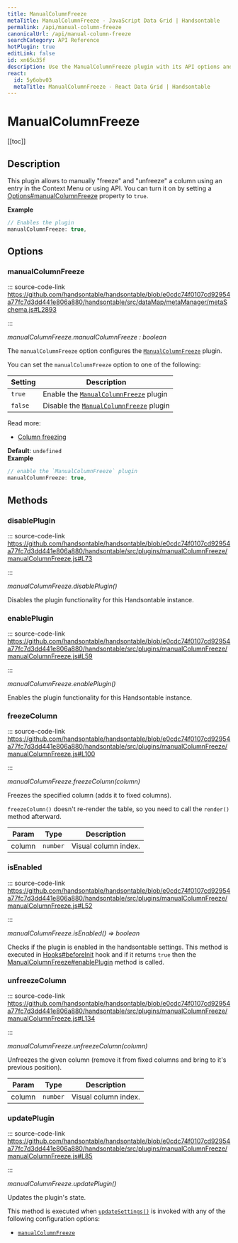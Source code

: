 ```yaml
---
title: ManualColumnFreeze
metaTitle: ManualColumnFreeze - JavaScript Data Grid | Handsontable
permalink: /api/manual-column-freeze
canonicalUrl: /api/manual-column-freeze
searchCategory: API Reference
hotPlugin: true
editLink: false
id: xn65u35f
description: Use the ManualColumnFreeze plugin with its API options and methods to lock (freeze) the position of specified columns.
react:
  id: 5y6obv03
  metaTitle: ManualColumnFreeze - React Data Grid | Handsontable
---
```


# ManualColumnFreeze

[[toc]]

## Description

This plugin allows to manually "freeze" and "unfreeze" a column using an entry in the Context Menu or using API.
You can turn it on by setting a [Options#manualColumnFreeze](@/api/options.md#manualcolumnfreeze) property to `true`.

**Example**  
```js
// Enables the plugin
manualColumnFreeze: true,
```

## Options

### manualColumnFreeze
  
::: source-code-link https://github.com/handsontable/handsontable/blob/e0cdc74f0107cd92954a77fc7d3dd441e806a880/handsontable/src/dataMap/metaManager/metaSchema.js#L2893

:::

_manualColumnFreeze.manualColumnFreeze : boolean_

The `manualColumnFreeze` option configures the [`ManualColumnFreeze`](@/api/manualColumnFreeze.md) plugin.

You can set the `manualColumnFreeze` option to one of the following:

| Setting  | Description                                                            |
| -------- | ---------------------------------------------------------------------- |
| `true`   | Enable the [`ManualColumnFreeze`](@/api/manualColumnFreeze.md) plugin  |
| `false`  | Disable the [`ManualColumnFreeze`](@/api/manualColumnFreeze.md) plugin |

Read more:
- [Column freezing](@/guides/columns/column-freezing/column-freezing.md#user-triggered-freeze)

**Default**: <code>undefined</code>  
**Example**  
```js
// enable the `ManualColumnFreeze` plugin
manualColumnFreeze: true,
```

## Methods

### disablePlugin
  
::: source-code-link https://github.com/handsontable/handsontable/blob/e0cdc74f0107cd92954a77fc7d3dd441e806a880/handsontable/src/plugins/manualColumnFreeze/manualColumnFreeze.js#L73

:::

_manualColumnFreeze.disablePlugin()_

Disables the plugin functionality for this Handsontable instance.



### enablePlugin
  
::: source-code-link https://github.com/handsontable/handsontable/blob/e0cdc74f0107cd92954a77fc7d3dd441e806a880/handsontable/src/plugins/manualColumnFreeze/manualColumnFreeze.js#L59

:::

_manualColumnFreeze.enablePlugin()_

Enables the plugin functionality for this Handsontable instance.



### freezeColumn
  
::: source-code-link https://github.com/handsontable/handsontable/blob/e0cdc74f0107cd92954a77fc7d3dd441e806a880/handsontable/src/plugins/manualColumnFreeze/manualColumnFreeze.js#L100

:::

_manualColumnFreeze.freezeColumn(column)_

Freezes the specified column (adds it to fixed columns).

`freezeColumn()` doesn't re-render the table,
so you need to call the `render()` method afterward.


| Param | Type | Description |
| --- | --- | --- |
| column | `number` | Visual column index. |



### isEnabled
  
::: source-code-link https://github.com/handsontable/handsontable/blob/e0cdc74f0107cd92954a77fc7d3dd441e806a880/handsontable/src/plugins/manualColumnFreeze/manualColumnFreeze.js#L52

:::

_manualColumnFreeze.isEnabled() ⇒ boolean_

Checks if the plugin is enabled in the handsontable settings. This method is executed in [Hooks#beforeInit](@/api/hooks.md#beforeinit)
hook and if it returns `true` then the [ManualColumnFreeze#enablePlugin](@/api/manualColumnFreeze.md#enableplugin) method is called.



### unfreezeColumn
  
::: source-code-link https://github.com/handsontable/handsontable/blob/e0cdc74f0107cd92954a77fc7d3dd441e806a880/handsontable/src/plugins/manualColumnFreeze/manualColumnFreeze.js#L134

:::

_manualColumnFreeze.unfreezeColumn(column)_

Unfreezes the given column (remove it from fixed columns and bring to it's previous position).


| Param | Type | Description |
| --- | --- | --- |
| column | `number` | Visual column index. |



### updatePlugin
  
::: source-code-link https://github.com/handsontable/handsontable/blob/e0cdc74f0107cd92954a77fc7d3dd441e806a880/handsontable/src/plugins/manualColumnFreeze/manualColumnFreeze.js#L85

:::

_manualColumnFreeze.updatePlugin()_

Updates the plugin's state.

This method is executed when [`updateSettings()`](@/api/core.md#updatesettings) is invoked with any of the following configuration options:
 - [`manualColumnFreeze`](@/api/options.md#manualcolumnfreeze)


